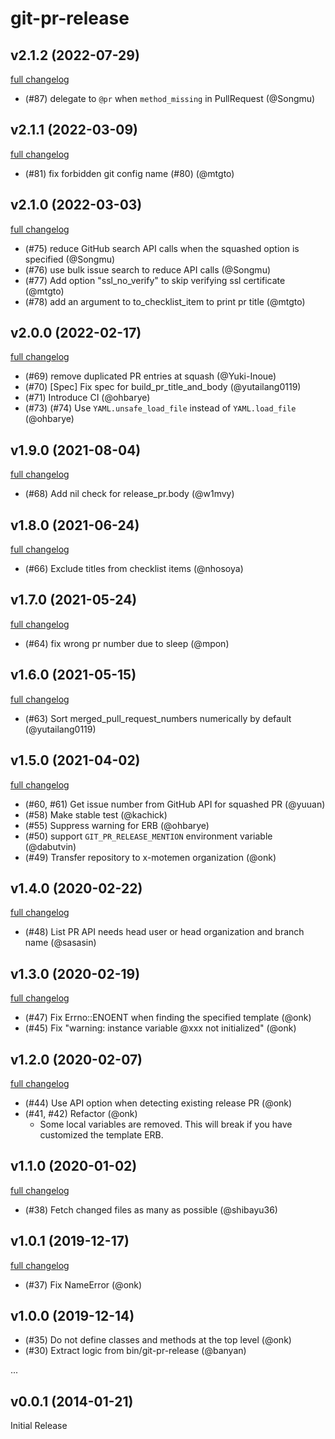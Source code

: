 # git-pr-release

## v2.1.2 (2022-07-29)

[full changelog](https://github.com/x-motemen/git-pr-release/compare/v2.1.1...v2.1.2)

* (#87) delegate to `@pr` when `method_missing` in PullRequest (@Songmu)

## v2.1.1 (2022-03-09)

[full changelog](https://github.com/x-motemen/git-pr-release/compare/v2.1.0...v2.1.1)

* (#81) fix forbidden git config name (#80) (@mtgto)

## v2.1.0 (2022-03-03)

[full changelog](https://github.com/x-motemen/git-pr-release/compare/v2.0.0...v2.1.0)

* (#75) reduce GitHub search API calls when the squashed option is specified (@Songmu)
* (#76) use bulk issue search to reduce API calls (@Songmu)
* (#77) Add option "ssl_no_verify" to skip verifying ssl certificate (@mtgto)
* (#78) add an argument to to_checklist_item to print pr title (@mtgto)

## v2.0.0 (2022-02-17)

[full changelog](https://github.com/x-motemen/git-pr-release/compare/v1.9.0...v2.0.0)

* (#69) remove duplicated PR entries at squash (@Yuki-Inoue)
* (#70) [Spec] Fix spec for build_pr_title_and_body (@yutailang0119)
* (#71) Introduce CI (@ohbarye)
* (#73) (#74) Use `YAML.unsafe_load_file` instead of `YAML.load_file` (@ohbarye)

## v1.9.0 (2021-08-04)

[full changelog](https://github.com/x-motemen/git-pr-release/compare/v1.8.0...v1.9.0)

* (#68) Add nil check for release\_pr.body (@w1mvy)

## v1.8.0 (2021-06-24)

[full changelog](https://github.com/x-motemen/git-pr-release/compare/v1.7.0...v1.8.0)

* (#66) Exclude titles from checklist items (@nhosoya)

## v1.7.0 (2021-05-24)

[full changelog](https://github.com/x-motemen/git-pr-release/compare/v1.6.0...v1.7.0)

* (#64) fix wrong pr number due to sleep (@mpon)

## v1.6.0 (2021-05-15)

[full changelog](https://github.com/x-motemen/git-pr-release/compare/v1.5.0...v1.6.0)

* (#63) Sort merged_pull_request_numbers numerically by default (@yutailang0119)

## v1.5.0 (2021-04-02)

[full changelog](https://github.com/x-motemen/git-pr-release/compare/v1.4.0...v1.5.0)

* (#60, #61) Get issue number from GitHub API for squashed PR (@yuuan)
* (#58) Make stable test (@kachick)
* (#55) Suppress warning for ERB (@ohbarye)
* (#50) support `GIT_PR_RELEASE_MENTION` environment variable (@dabutvin)
* (#49) Transfer repository to x-motemen organization (@onk)

## v1.4.0 (2020-02-22)

[full changelog](https://github.com/x-motemen/git-pr-release/compare/v1.3.0...v1.4.0)

* (#48) List PR API needs head user or head organization and branch name (@sasasin)

## v1.3.0 (2020-02-19)

[full changelog](https://github.com/x-motemen/git-pr-release/compare/v1.2.0...v1.3.0)

* (#47) Fix Errno::ENOENT when finding the specified template (@onk)
* (#45) Fix "warning: instance variable @xxx not initialized" (@onk)

## v1.2.0 (2020-02-07)

[full changelog](https://github.com/x-motemen/git-pr-release/compare/v1.1.0...v1.2.0)

* (#44) Use API option when detecting existing release PR (@onk)
* (#41, #42) Refactor (@onk)
  - Some local variables are removed. This will break if you have customized the template ERB.

## v1.1.0 (2020-01-02)

[full changelog](https://github.com/x-motemen/git-pr-release/compare/v1.0.1...v1.1.0)

* (#38) Fetch changed files as many as possible (@shibayu36)

## v1.0.1 (2019-12-17)

[full changelog](https://github.com/x-motemen/git-pr-release/compare/v1.0.0...v1.0.1)

* (#37) Fix NameError (@onk)

## v1.0.0 (2019-12-14)

* (#35) Do not define classes and methods at the top level (@onk)
* (#30) Extract logic from bin/git-pr-release (@banyan)

...

## v0.0.1 (2014-01-21)

Initial Release
